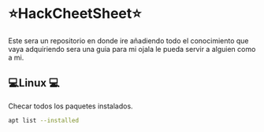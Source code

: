 # ⭐️HackCheetSheet⭐️

Este sera un repositorio en donde ire añadiendo todo el conocimiento que vaya adquiriendo sera una guia para mi ojala le pueda servir a alguien como a mi. 

<h2> 💻Linux 💻</h2>

Checar todos los paquetes instalados.

```bash
apt list --installed
```

